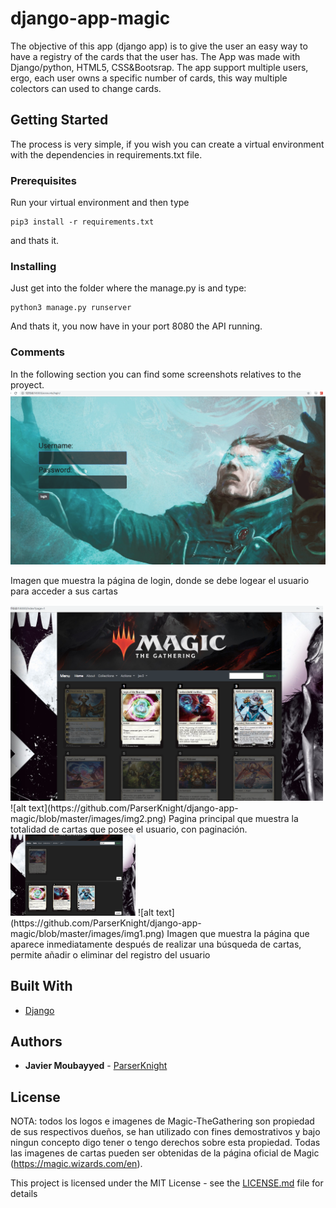 # django-app-magic

The objective of this app (django app) is to give the user an easy way to have a registry of the cards that the user has. The App was made with Django/python, HTML5, CSS&Bootsrap.
The app support multiple users, ergo, each user owns a specific number of cards, this way multiple colectors can used to change cards.

## Getting Started

The process is very simple, if you wish you can create a virtual environment with the dependencies in requirements.txt file.

### Prerequisites

Run your virtual environment and then type

```
pip3 install -r requirements.txt

```
and thats it.

### Installing

Just get into the folder where the manage.py is and type:

```
python3 manage.py runserver
```

And thats it, you now have in your port 8080 the API running.

### Comments

In the following section you can find some screenshots relatives to the proyect.
<img src="https://github.com/ParserKnight/django-app-magic/blob/master/images/img3.png" width="800">

Imagen que muestra la página de login, donde se debe logear el usuario para acceder a sus cartas

<img src="https://github.com/ParserKnight/django-app-magic/blob/master/images/img2.png" width="500">
![alt text](https://github.com/ParserKnight/django-app-magic/blob/master/images/img2.png)
Pagina principal que muestra la totalidad de cartas que posee el usuario, con paginación.

<img src="https://github.com/ParserKnight/django-app-magic/blob/master/images/img1.png" width="200">
![alt text](https://github.com/ParserKnight/django-app-magic/blob/master/images/img1.png)
Imagen que muestra la página que aparece inmediatamente después de realizar una búsqueda de cartas, permite añadir o eliminar del registro del usuario

## Built With

* [Django](https://www.django-rest-framework.org/)

## Authors

* **Javier Moubayyed** - [ParserKnight](https://github.com/ParserKnight)

## License

NOTA: todos los logos e imagenes de Magic-TheGathering son propiedad de sus respectivos dueños, se han utilizado con fines demostrativos
      y bajo ningun concepto digo tener o tengo derechos sobre esta propiedad. Todas las imagenes de cartas pueden ser obtenidas
      de la página oficial de Magic (https://magic.wizards.com/en). 

This project is licensed under the MIT License - see the [LICENSE.md](LICENSE.md) file for details


